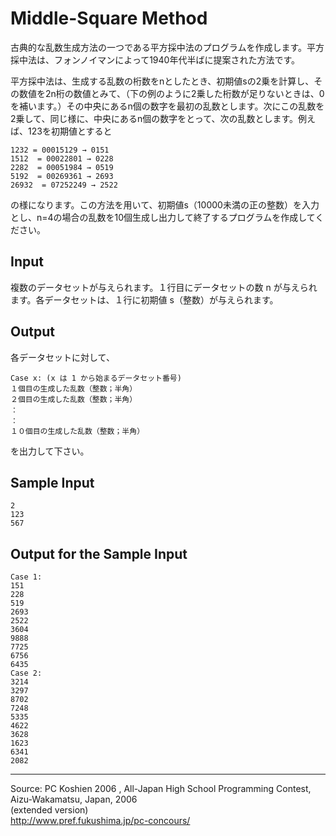 # Middle-Square Method

古典的な乱数生成方法の一つである平方採中法のプログラムを作成します。平方採中法は、フォンノイマンによって1940年代半ばに提案された方法です。

平方採中法は、生成する乱数の桁数をnとしたとき、初期値sの2乗を計算し、その数値を2n桁の数値とみて、（下の例のように2乗した桁数が足りないときは、0を補います。）その中央にあるn個の数字を最初の乱数とします。次にこの乱数を2乗して、同じ様に、中央にあるn個の数字をとって、次の乱数とします。例えば、123を初期値とすると

    1232 = 00015129 → 0151
    1512  = 00022801 → 0228
    2282  = 00051984 → 0519
    5192  = 00269361 → 2693
    26932  = 07252249 → 2522

の様になります。この方法を用いて、初期値s（10000未満の正の整数）を入力とし、n=4の場合の乱数を10個生成し出力して終了するプログラムを作成してください。

## Input

複数のデータセットが与えられます。１行目にデータセットの数 n が与えられます。各データセットは、１行に初期値 s（整数）が与えられます。

## Output

各データセットに対して、

    Case x: (x は 1 から始まるデータセット番号)
    １個目の生成した乱数（整数；半角）
    ２個目の生成した乱数（整数；半角）
    ：
    ：
    １０個目の生成した乱数（整数；半角）

を出力して下さい。

## Sample Input

    2
    123
    567

## Output for the Sample Input

    Case 1:
    151
    228
    519
    2693
    2522
    3604
    9888
    7725
    6756
    6435
    Case 2:
    3214
    3297
    8702
    7248
    5335
    4622
    3628
    1623
    6341
    2082

* * *

Source: PC Koshien 2006 , All-Japan High School Programming Contest, Aizu-Wakamatsu, Japan, 2006   
(extended version)   
<http://www.pref.fukushima.jp/pc-concours/>